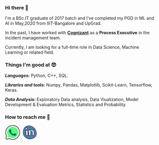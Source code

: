 ### Hi there 👋

I'm a BSc.IT graduate of 2017 batch and I've completed my PGD in ML and AI in May,2020 from IIIT-Bangalore and UpGrad.

In the past, I have worked with <a href="https://www.cognizant.com/">**Cognizant**</a> as a **Process Executive** in the incident management team. 

Currently, I am looking for a full-time role in Data Science, Machine Learning or related field.

### Things I'm good at 😎 

***Languages:*** Python, C++, SQL.

***Libraries and tools:*** Numpy, Pandas, Matplotlib, Scikit-Learn, Tensorflow, Keras.

***Data Analysis:*** Exploratory Data analysis, Data Viualization, Model Development & Evaluation Metrics, Statistics and Probability.

### How to reach me 📱

<a href="https://api.whatsapp.com/send/?phone=919619704142&text&app_absent=0"><img src="https://github.com/sumeetdeshpande15/sumeetdeshpande15/blob/main/images/Whatsapp_logo.png"  width="50"></a> <a href="https://www.linkedin.com/in/sumeetdeshpande15"><img src="https://github.com/sumeetdeshpande15/sumeetdeshpande15/blob/main/images/LinkedIn_logo.png" width="50"></a> 
